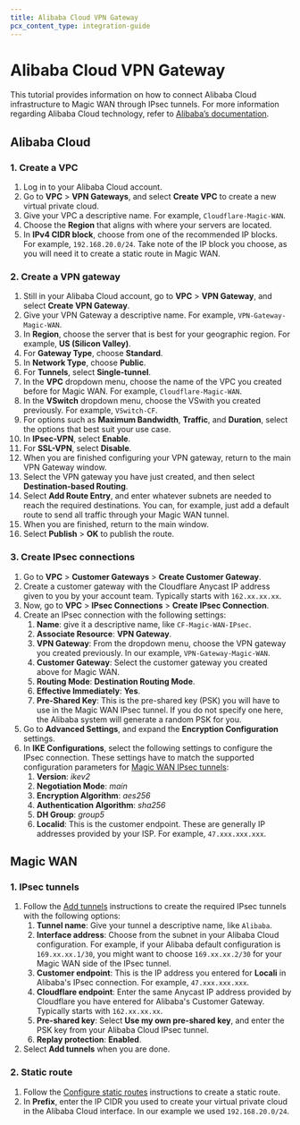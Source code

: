 ```yaml
---
title: Alibaba Cloud VPN Gateway
pcx_content_type: integration-guide
---
```


# Alibaba Cloud VPN Gateway

This tutorial provides information on how to connect Alibaba Cloud infrastructure to Magic WAN through IPsec tunnels. For more information regarding Alibaba Cloud technology, refer to [Alibaba’s documentation](https://www.alibabacloud.com/help/en/vpn-gateway).

## Alibaba Cloud

### 1. Create a VPC

1. Log in to your Alibaba Cloud account.
2. Go to **VPC** > **VPN Gateways**, and select **Create VPC** to create a new virtual private cloud.
3. Give your VPC a descriptive name. For example, `Cloudflare-Magic-WAN`.
4. Choose the **Region** that aligns with where your servers are located.
5. In **IPv4 CIDR block**, choose from one of the recommended IP blocks. For example, `192.168.20.0/24`. Take note of the IP block  you choose, as you will need it to create a static route in Magic WAN.

### 2. Create a VPN gateway

1. Still in your Alibaba Cloud account, go to **VPC** > **VPN Gateway**, and select **Create VPN Gateway**.
2. Give your VPN Gateway a descriptive name. For example, `VPN-Gateway-Magic-WAN`.
3. In **Region**, choose the server that is best for your geographic region. For example, **US (Silicon Valley)**.
4. For **Gateway Type**, choose **Standard**.
5. In **Network Type**, choose **Public**.
6. For **Tunnels**, select **Single-tunnel**.
7. In the **VPC** dropdown menu, choose the name of the VPC you created before for Magic WAN. For example, `Cloudflare-Magic-WAN`.
8. In the **VSwitch** dropdown menu, choose the VSwith you created previously. For example, `VSwitch-CF`.
9. For options such as **Maximum Bandwidth**, **Traffic**, and **Duration**, select the options that best suit your use case.
10. In **IPsec-VPN**, select **Enable**.
11. For **SSL-VPN**, select **Disable**.
12. When you are finished configuring your VPN gateway, return to the main VPN Gateway window.
13. Select the VPN gateway you have just created, and then select **Destination-based Routing**.
14. Select **Add Route Entry**, and enter whatever subnets are needed to reach the required destinations. You can, for example, just add a default route to send all traffic through your Magic WAN tunnel.
15. When you are finished, return to the main window.
16. Select **Publish** > **OK** to publish the route.

### 3. Create IPsec connections

1. Go to **VPC** > **Customer Gateways** > **Create Customer Gateway**.
2. Create a customer gateway with the Cloudflare Anycast IP address given to you by your account team. Typically starts with `162.xx.xx.xx`.
3. Now, go to **VPC** > **IPsec Connections** > **Create IPsec Connection**.
4. Create an IPsec connection with the following settings:
    1. **Name**: give it a descriptive name, like `CF-Magic-WAN-IPsec`.
    2. **Associate Resource**: **VPN Gateway**.
    3. **VPN Gateway**: From the dropdown menu, choose the VPN gateway you created previously. In our example, `VPN-Gateway-Magic-WAN`.
    4. **Customer Gateway**: Select the customer gateway you created above for Magic WAN.
    5. **Routing Mode**: **Destination Routing Mode**.
    6. **Effective Immediately**: **Yes**.
    7. **Pre-Shared Key**: This is the pre-shared key (PSK) you will have to use in the Magic WAN IPsec tunnel. If you do not specify one here, the Alibaba system will generate a random PSK for you.
5. Go to **Advanced Settings**, and expand the **Encryption Configuration** settings.
6. In **IKE Configurations**, select the following settings to configure the IPsec connection. These settings have to match the supported configuration parameters for [Magic WAN IPsec tunnels](/magic-wan/reference/tunnels/#supported-configuration-parameters):
    1. **Version**: _ikev2_
    2. **Negotiation Mode**: _main_
    3. **Encryption Algorithm**: _aes256_
    4. **Authentication Algorithm**: _sha256_
    5. **DH Group**: _group5_
    6. **Localid**: This is the customer endpoint. These are generally IP addresses provided by your ISP. For example, `47.xxx.xxx.xxx`.


## Magic WAN

### 1. IPsec tunnels

1. Follow the [Add tunnels](/magic-wan/get-started/configure-tunnels/#add-tunnels) instructions to create the required IPsec tunnels with the following options:
    1. **Tunnel name**: Give your tunnel a descriptive name, like `Alibaba`.
    2. **Interface address**: Choose from the subnet in your Alibaba Cloud configuration. For example, if your Alibaba default configuration is `169.xx.xx.1/30`, you might want to choose `169.xx.xx.2/30` for your Magic WAN side of the IPsec tunnel.
    3. **Customer endpoint**: This is the IP address you entered for **Locali** in Alibaba's IPsec connection. For example, `47.xxx.xxx.xxx`.
    4. **Cloudflare endpoint**: Enter the same Anycast IP address provided by Cloudflare you have entered for Alibaba's Customer Gateway. Typically starts with `162.xx.xx.xx`.
    5. **Pre-shared key**: Select **Use my own pre-shared key**, and enter the PSK key from your Alibaba Cloud IPsec tunnel.
    6. **Replay protection**: **Enabled**.
2. Select **Add tunnels** when you are done.

### 2. Static route

1. Follow the [Configure static routes](/magic-wan/get-started/configure-static-routes/#create-a-static-route) instructions to create a static route.
2. In **Prefix**, enter the IP CIDR you used to create your virtual private cloud in the Alibaba Cloud interface. In our example we used `192.168.20.0/24`.